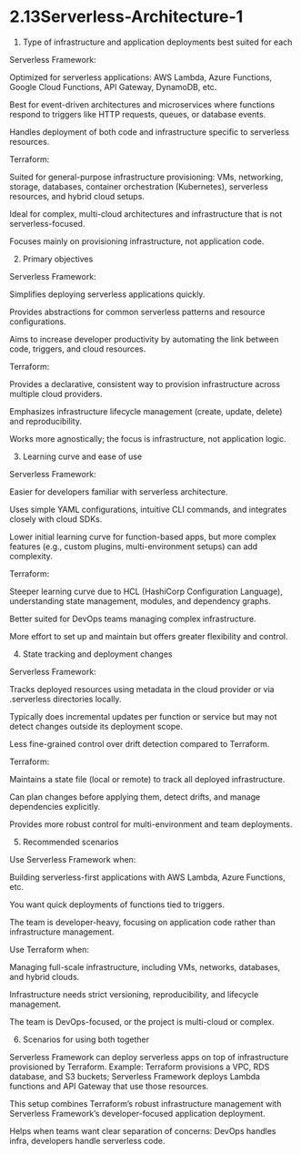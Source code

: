 # 2.13Serverless-Architecture-1
1. Type of infrastructure and application deployments best suited for each

Serverless Framework:

Optimized for serverless applications: AWS Lambda, Azure Functions, Google Cloud Functions, API Gateway, DynamoDB, etc.

Best for event-driven architectures and microservices where functions respond to triggers like HTTP requests, queues, or database events.

Handles deployment of both code and infrastructure specific to serverless resources.

Terraform:

Suited for general-purpose infrastructure provisioning: VMs, networking, storage, databases, container orchestration (Kubernetes), serverless resources, and hybrid cloud setups.

Ideal for complex, multi-cloud architectures and infrastructure that is not serverless-focused.

Focuses mainly on provisioning infrastructure, not application code.

2. Primary objectives

Serverless Framework:

Simplifies deploying serverless applications quickly.

Provides abstractions for common serverless patterns and resource configurations.

Aims to increase developer productivity by automating the link between code, triggers, and cloud resources.

Terraform:

Provides a declarative, consistent way to provision infrastructure across multiple cloud providers.

Emphasizes infrastructure lifecycle management (create, update, delete) and reproducibility.

Works more agnostically; the focus is infrastructure, not application logic.

3. Learning curve and ease of use

Serverless Framework:

Easier for developers familiar with serverless architecture.

Uses simple YAML configurations, intuitive CLI commands, and integrates closely with cloud SDKs.

Lower initial learning curve for function-based apps, but more complex features (e.g., custom plugins, multi-environment setups) can add complexity.

Terraform:

Steeper learning curve due to HCL (HashiCorp Configuration Language), understanding state management, modules, and dependency graphs.

Better suited for DevOps teams managing complex infrastructure.

More effort to set up and maintain but offers greater flexibility and control.

4. State tracking and deployment changes

Serverless Framework:

Tracks deployed resources using metadata in the cloud provider or via .serverless directories locally.

Typically does incremental updates per function or service but may not detect changes outside its deployment scope.

Less fine-grained control over drift detection compared to Terraform.

Terraform:

Maintains a state file (local or remote) to track all deployed infrastructure.

Can plan changes before applying them, detect drifts, and manage dependencies explicitly.

Provides more robust control for multi-environment and team deployments.

5. Recommended scenarios

Use Serverless Framework when:

Building serverless-first applications with AWS Lambda, Azure Functions, etc.

You want quick deployments of functions tied to triggers.

The team is developer-heavy, focusing on application code rather than infrastructure management.

Use Terraform when:

Managing full-scale infrastructure, including VMs, networks, databases, and hybrid clouds.

Infrastructure needs strict versioning, reproducibility, and lifecycle management.

The team is DevOps-focused, or the project is multi-cloud or complex.

6. Scenarios for using both together

Serverless Framework can deploy serverless apps on top of infrastructure provisioned by Terraform.
Example: Terraform provisions a VPC, RDS database, and S3 buckets; Serverless Framework deploys Lambda functions and API Gateway that use those resources.

This setup combines Terraform’s robust infrastructure management with Serverless Framework’s developer-focused application deployment.

Helps when teams want clear separation of concerns: DevOps handles infra, developers handle serverless code.

